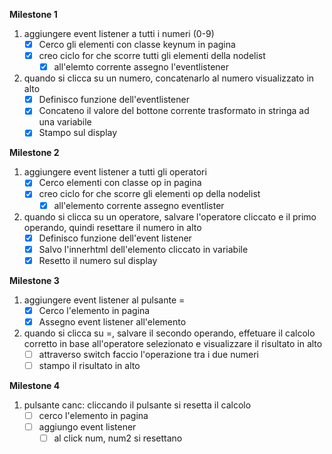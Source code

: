 **Milestone 1**
1. aggiungere event listener a tutti i numeri (0-9)
    - [x] Cerco gli elementi con classe keynum in pagina
    - [x] creo ciclo for che scorre tutti gli elementi della nodelist
        - [x] all'elemto corrente assegno l'eventlistener
2. quando si clicca su un numero, concatenarlo al numero visualizzato in alto
    - [x] Definisco funzione dell'eventlistener
    - [x] Concateno il valore del bottone corrente trasformato in stringa ad una variabile
    - [x] Stampo sul display

**Milestone 2**
1. aggiungere event listener a tutti gli operatori
    - [x] Cerco elementi con classe op in pagina
    - [x] creo ciclo for che scorre gli elementi op della nodelist
        - [x] all'elemento corrente assegno eventlister
2. quando si clicca su un operatore, salvare l'operatore cliccato e il primo operando, quindi resettare il numero in alto
    - [x] Definisco funzione dell'event listener
    - [x] Salvo l'innerhtml dell'elemento cliccato in variabile
    - [x] Resetto il numero sul display

**Milestone 3**
1. aggiungere event listener al pulsante =
    - [x] Cerco l'elemento in pagina
    - [x] Assegno event listener all'elemento
2. quando si clicca su =, salvare il secondo operando, effetuare il calcolo corretto in base all'operatore selezionato e visualizzare il risultato in alto
    - [ ] attraverso switch faccio l'operazione tra i due numeri
    - [ ] stampo il risultato in alto 

**Milestone 4**
1. pulsante canc: cliccando il pulsante si resetta il calcolo
    - [ ] cerco l'elemento in pagina
    - [ ] aggiungo event listener
        - [ ] al click num, num2 si resettano